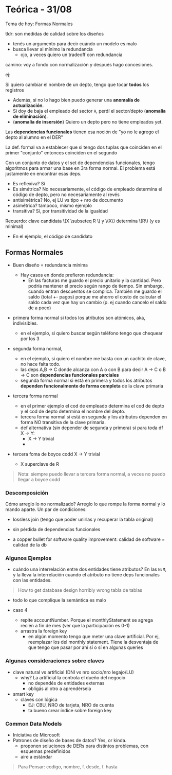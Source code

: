 # Teórica - 31/08

Tema de hoy: Formas Normales

tldr: son medidas de calidad sobre los diseños
  - tenés un argumento para decir cuándo un modelo es malo
  - busca llevar al mínimo la redundancia
    - ojo, a veces quiero un tradeoff con redundancia

camino: voy a fondo con normalización y después hago concesiones.

ej:

Si quiero cambiar el nombre de un depto, tengo que tocar **todos** los
registros
- Además, si no lo hago bien puedo generar una **anomalía de
  actualización**.
- Si doy de baja el empleado del sector `A`, perdí el sector/depto
  (**anomalía de eliminación**).
- (**anomalía de insersión**) Quiero un depto pero no tiene empleados
  yet.


Las **dependencias funcionales** tienen esa noción de "yo no le agrego
el depto al alumno en el DER"

La def. formal va a establecer que si tengo dos tuplas que coinciden
en el primer "conjunto" entonces coinciden en el segundo

Con un conjunto de datos y el set de dependencias funcionales, tengo
algoritmos para armar una base en 3ra forma normal. El problema está
justamente en encontrar esas deps.

- Es reflexiva? Sí
- Es simétrica? No necesariamente, el código de empleado determina el
  código de depto, pero no necesariamente al revés
- antisimétrica? No, ej LU vs tipo + nro de documento
- asimétrica? tampoco, mismo ejemplo
- transitiva? Sí, por transitividad de la igualdad

Recuerdo: clave candidata \\(X \subseteq R \\) y \\(X\\) determina
\\(R\\) (y es minimal)
  - En el ejemplo, el código de candidato 

## Formas Normales

- Buen diseño = redundancia mínima
  - Hay casos en donde prefieron redundancia:
    - En las facturas me guardo el precio unitario y la cantidad. Pero
      podría mantener el precio según rango de tiempo. Sin embargo,
      cuando entran descuentos se complica. También me guardo el saldo
      (total +- pagos) porque me ahorro el costo de calcular el saldo
      cada vez que hay un cambio (p. ej cuando cancelo el saldo de a
      poco)

- primera forma normal si todos los atributos son atómicos, aka,
  indivisibles.
  - en el ejemplo, si quiero buscar según teléfono tengo que chequear
    por los 3
- segunda forma normal, 
  - en el ejemplo, si quiero el nombre me basta con un cachito de
    clave, no hace falta todo.
  - las deps A,B -> C donde alcanza con A o con B para decir A -> C o
    B -> C son **dependencias funcionales parciales**
  - segunda forma normal si está en primera y todos los atributos
    **dependen funcionalmente de forma completa** de la clave primaria
- tercera forma normal
  - en el primer ejemplo el cod de empleado determina el cod de depto
    y el cod de depto determina el nombre del depto.
  - tercera forma normal si está en segunda y los atributos dependen
    en forma NO transitiva de la clave primaria.
  - def alternativa (sin depender de segunda y primera) si para toda df X -> Y:
    - X -> Y trivial
    - 
- tercera foma de boyce codd X -> Y trivial
  - X superclave de R

> Nota: siempre puedo llevar a tercera forma normal, a veces no puedo
> llegar a boyce codd

### Descomposición

Cómo arreglo lo no normalizado? Arreglo lo que rompe la forma normal y
lo mando aparte. Un par de condiciones:

- lossless join (tengo que poder unirlas y recuperar la tabla original)
- sin pérdida de dependencias funcionales

- a copper bullet for software quality improvement: calidad de software = calidad de la db

### Algunos Ejemplos

- cuándo una interrelación entre dos entidades tiene atributos? En las
  `N:M`, y la lleva la interrelación cuando el atributo no tiene deps
  funcionales con las entidades.

> How to get database design horribly wrong
> tabla de tablas

- todo lo que complique la semántica es malo  

- caso 4 
  - repite accountNumber. Porque el monthlyStatement se agrega recién
    a fin de mes (ver que la participación es 0-1)
  - arrastra la foreign key
    - en algún momento tengo que meter una clave artificial. Por ej,
      reemplazar los del monthly statement. Tiene la desventaja de que
      tengo que pasar por ahí sí o sí en algunas queries

### Algunas consideraciones sobre claves

- clave natural vs artificial (DNI vs nro socio/nro legajo/LU)
  - why? La artificial la controla el dueño del negocio
    - no dependés de entidades externas
    - obligás al otro a aprendérsela
- smart key
  - claves con lógica
    - EJ: CBU, NRO de tarjeta, NRO de cuenta
    - ta bueno crear índice sobre foreign key

### Common Data Models

- Iniciativa de Microsoft
- Patrones de diseño de bases de datos? Yes, or kinda.
  - proponen soluciones de DERs para distintos problemas, con esquemas
    predefinidos
  - aire a estándar


> Para Pensar: codigo, nombre, f. desde, f. hasta

